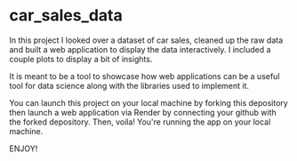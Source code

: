 # car_sales_data

In this project I looked over a dataset of car sales, cleaned up the raw data and built a web application to display the data interactively. I included a couple plots to display a bit of insights.

It is meant to be a tool to showcase how web applications can be a useful tool for data science along with the libraries used to implement it.

You can launch this project on your local machine by forking this depository then launch a web application via  Render by connecting your github with the forked depository. Then, voila! You're running the app on your local machine.

ENJOY!  
